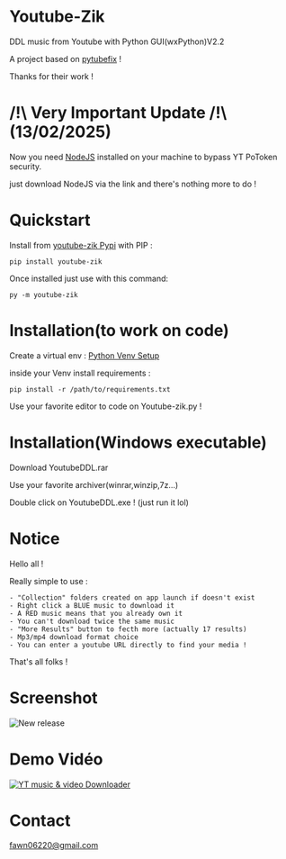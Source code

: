 # Youtube-Zik
DDL music from Youtube with Python GUI(wxPython)V2.2

A project based on [pytubefix](https://github.com/JuanBindez/pytubefix) !

Thanks for their work !

# /!\ Very Important Update /!\ (13/02/2025)
Now you need [NodeJS](https://nodejs.org/en) installed on your machine to bypass YT PoToken security.

just download NodeJS via the link and there's nothing more to do !


# Quickstart
Install from [youtube-zik Pypi](https://pypi.org/project/youtube-zik) with PIP :


	pip install youtube-zik
	
	
Once installed just use with this command:


	py -m youtube-zik


# Installation(to work on code)
Create a virtual env : [Python Venv Setup](https://mothergeo-py.readthedocs.io/en/latest/development/how-to/venv-win.html)

inside your Venv install requirements :


	pip install -r /path/to/requirements.txt


Use your favorite editor to code on Youtube-zik.py !
	
# Installation(Windows executable)
Download YoutubeDDL.rar

Use your favorite archiver(winrar,winzip,7z...)

Double click on YoutubeDDL.exe ! (just run it lol)

# Notice
Hello all !

Really simple to use :

	- "Collection" folders created on app launch if doesn't exist
	- Right click a BLUE music to download it
	- A RED music means that you already own it
	- You can't download twice the same music
	- "More Results" button to fecth more (actually 17 results)
	- Mp3/mp4 download format choice
	- You can enter a youtube URL directly to find your media !
	
That's all folks !

# Screenshot
![New release](http://ninjaaior.free.fr/Ytzik.png "Youtube-Zik DDL V2.2")

# Demo Vidéo
[![YT music & video Downloader](https://img.youtube.com/vi/rFFb_zwElYs/0.jpg)](https://www.youtube.com/watch?v=rFFb_zwElYs)

# Contact
fawn06220@gmail.com
